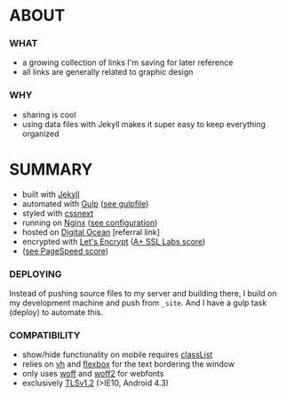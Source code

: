 # ABOUT

### WHAT
- a growing collection of links I'm saving for later reference
- all links are generally related to graphic design

### WHY
- sharing is cool
- using data files with Jekyll makes it super easy to keep everything organized


# SUMMARY
- built with [Jekyll][1]
- automated with [Gulp][2] ([see gulpfile][3])
- styled with [cssnext][4]
- running on [Nginx][5] ([see configuration][6])
- hosted on [Digital Ocean][7] [referral link]
- encrypted with [Let's Encrypt][9] ([A+ SSL Labs score][8])
- ([see PageSpeed score][10])


### DEPLOYING
Instead of pushing source files to my server and building there, I build on my development machine and push from `_site`. And I have a gulp task (deploy) to automate this.

### COMPATIBILITY
- show/hide functionality on mobile requires [classList][11]
- relies on [vh][12] and [flexbox][13] for the text bordering the window
- only uses [woff][14] and [woff2][15] for webfonts
- exclusively [TLSv1.2][16] (>IE10, Android 4.3)


[1]: https://jekyllrb.com
[2]: http://gulpjs.com
[3]: https://github.com/jckfa/silly.graphics/blob/master/gulpfile.js
[4]: http://cssnext.io
[5]: http://nginx.org
[6]: https://github.com/jckfa/nginx-config/blob/master/sites-available/silly.graphics
[7]: https://m.do.co/c/b09c1fce4b40
[8]: https://www.ssllabs.com/ssltest/analyze.html?d=silly.graphics&latest
[9]: https://letsencrypt.org
[10]: https://developers.google.com/speed/pagespeed/insights/?url=silly.graphics&tab=mobile

[11]: http://caniuse.com/#search=classlist
[12]: http://caniuse.com/#search=vh
[13]: http://caniuse.com/#search=flex
[14]: http://caniuse.com/#search=woff
[15]: http://caniuse.com/#search=woff2
[16]: https://github.com/jckfa/nginx-config/blob/master/conf.d/directive-only/tls.conf
